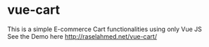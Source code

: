 # vue-cart
This is a simple E-commerce Cart functionalities using only Vue JS <br>
See the Demo here http://raselahmed.net/vue-cart/
